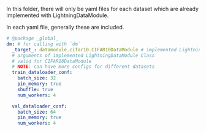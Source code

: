 In this folder, there will only be yaml files for each dataset which are already implemented with LightningDataModule.

In each yaml file, generally these are included.

```yaml
# @package _global_
dm: # for calling with `dm`
  _target_: datamodule.cifar10.CIFAR10DataModule # implemented LightningDataModule Class
  # arguments of implemented LightningDataModule Class
  # valid for CIFAR10DataModule
  # NOTE: can have more configs for different datasets
  train_dataloader_conf:
    batch_size: 32
    pin_memory: true
    shuffle: true
    num_workers: 4

  val_dataloader_conf:
    batch_size: 64
    pin_memory: true
    num_workers: 4
```
